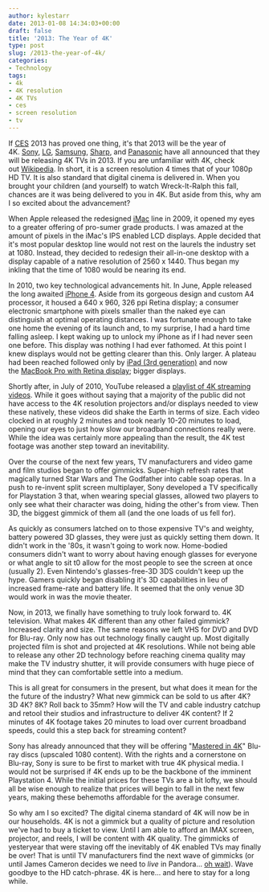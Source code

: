 ```yaml
---
author: kylestarr
date: 2013-01-08 14:34:03+00:00
draft: false
title: '2013: The Year of 4K'
type: post
slug: /2013-the-year-of-4k/
categories:
- Technology
tags:
- 4k
- 4K resolution
- 4K TVs
- ces
- screen resolution
- tv
---
```


If [CES](http://www.cesweb.org) 2013 has proved one thing, it's that 2013 will be the year of 4K. [Sony](http://ces.cnet.com/8301-34451_1-57562620/sony-ces-press-conference-heavy-on-4k-tvs-oled-plus-an-actual-phone/), [LG](http://ces.cnet.com/8301-34435_1-57562458/lg-touts-tv-lineup-smart-devices-at-ces-2013/), [Samsung](http://www.forbes.com/sites/ericsavitz/2013/01/07/ces-samsung-unveils-4k-tvs-upgrades-smart-tv-service/), [Sharp](http://ces.cnet.com/8301-34451_1-57562520/sharp-purios-about-ultra-hd-tv/), and [Panasonic](http://mashable.com/2013/01/08/panasonic-4k-oled-tv/) have all announced that they will be releasing 4K TVs in 2013. If you are unfamiliar with 4K, check out [Wikipedia](http://en.wikipedia.org/wiki/4K_resolution). In short, it is a screen resolution 4 times that of your 1080p HD TV. It is also standard that digital cinema is delivered in. When you brought your children (and yourself) to watch Wreck-It-Ralph this fall, chances are it was being delivered to you in 4K. But aside from this, why am I so excited about the advancement?

When Apple released the redesigned [iMac](http://support.apple.com/kb/SP576?viewlocale=en_US&locale=en_US) line in 2009, it opened my eyes to a greater offering of pro-sumer grade products. I was amazed at the amount of pixels in the iMac's IPS enabled LCD displays. Apple decided that it's most popular desktop line would not rest on the laurels the industry set at 1080. Instead, they decided to redesign their all-in-one desktop with a display capable of a native resolution of 2560 x 1440. Thus began my inkling that the time of 1080 would be nearing its end.

In 2010, two key technological advancements hit. In June, Apple released the long awaited [iPhone 4](http://support.apple.com/kb/SP587). Aside from its gorgeous design and custom A4 processor, it housed a 640 x 960, 326 ppi Retina display; a consumer electronic smartphone with pixels smaller than the naked eye can distinguish at optimal operating distances. I was fortunate enough to take one home the evening of its launch and, to my surprise, I had a hard time falling asleep. I kept waking up to unlock my iPhone as if I had never seen one before. This display was nothing I had ever fathomed. At this point I knew displays would not be getting clearer than this. Only larger. A plateau had been reached followed only by [iPad (3rd generation)](http://support.apple.com/kb/SP647) and now the [MacBook Pro with Retina display](http://support.apple.com/kb/SP653); bigger displays.

Shortly after, in July of 2010, YouTube released a [playlist of 4K streaming videos](http://www.youtube.com/view_play_list?p=5BF9E09ECEC8F88F). While it goes without saying that a majority of the public did not have access to the 4K resolution projectors and/or displays needed to view these natively, these videos did shake the Earth in terms of size. Each video clocked in at roughly 2 minutes and took nearly 10-20 minutes to load, opening our eyes to just how slow our broadband connections really were. While the idea was certainly more appealing than the result, the 4K test footage was another step toward an inevitability.

Over the course of the next few years, TV manufacturers and video game and film studios began to offer gimmicks. Super-high refresh rates that magically turned Star Wars and The Godfather into cable soap operas. In a push to re-invent split screen multiplayer, Sony developed a TV specifically for Playstation 3 that, when wearing special glasses, allowed two players to only see what their character was doing, hiding the other's from view. Then 3D, the biggest gimmick of them all (and the one loads of us fell for).

As quickly as consumers latched on to those expensive TV's and weighty, battery powered 3D glasses, they were just as quickly setting them down. It didn't work in the '80s, it wasn't going to work now. Home-bodied consumers didn't want to worry about having enough glasses for everyone or what angle to sit t0 allow for the most people to see the screen at once (usually 2). Even Nintendo's glasses-free-3D 3DS couldn't keep up the hype. Gamers quickly began disabling it's 3D capabilities in lieu of increased frame-rate and battery life. It seemed that the only venue 3D would work in was the movie theater.

Now, in 2013, we finally have something to truly look forward to. 4K television. What makes 4K different than any other failed gimmick? Increased clarity and size. The same reasons we left VHS for DVD and DVD for Blu-ray. Only now has out technology finally caught up. Most digitally projected film is shot and projected at 4K resolutions. While not being able to release any other 2D technology before reaching cinema quality may make the TV industry shutter, it will provide consumers with huge piece of mind that they can comfortable settle into a medium.

This is all great for consumers in the present, but what does it mean for the the future of the industry? What new gimmick can be sold to us after 4K? 3D 4K? 8K? Roll back to 35mm? How will the TV and cable industry catchup and retool their studios and infrastructure to deliver 4K content? If 2 minutes of 4K footage takes 20 minutes to load over current broadband speeds, could this a step back for streaming content?

Sony has already announced that they will be offering "[Mastered in 4K](http://www.variety.com/article/VR1118064318/)" Blu-ray discs (upscaled 1080 content). With the rights and a cornerstone on Blu-ray, Sony is sure to be first to market with true 4K physical media. I would not be surprised if 4K ends up to be the backbone of the imminent Playstation 4. While the initial prices for these TVs are a bit lofty, we should all be wise enough to realize that prices will begin to fall in the next few years, making these behemoths affordable for the average consumer.

So why am I so excited? The digital cinema standard of 4K will now be in our households. 4K is not a gimmick but a quality of picture and resolution we've had to buy a ticket to view. Until I am able to afford an IMAX screen, projector, and reels, I will be content with 4K quality. The gimmicks of yesteryear that were staving off the inevitably of 4K enabled TVs may finally be over! That is until TV manufacturers find the next wave of gimmicks (or until James Cameron decides we need to _live_ in Pandora... [oh wait](http://latimesblogs.latimes.com/entertainmentnewsbuzz/2011/09/details-emerge-about-disneys-plans-to-bring-avatar-to-its-parks.html)). Wave goodbye to the HD catch-phrase. 4K is here... and here to stay for a long while.
